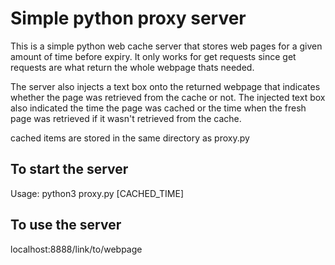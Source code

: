 # Simple python proxy server
This is a simple python web cache server that stores web pages for a given amount of time before expiry. It only works for get requests since get requests are what return the whole webpage thats needed. 

The server also injects a text box onto the returned webpage that indicates whether the page was retrieved from the cache or not. The injected text box also indicated the time the page was cached or the time when the fresh page was retrieved if it wasn't retrieved from the cache.

cached items are stored in the same directory as proxy.py

## To start the server
Usage: python3 proxy.py [CACHED_TIME]

## To use the server
localhost:8888/link/to/webpage
